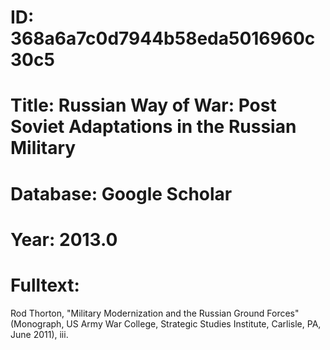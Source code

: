 # ID: 368a6a7c0d7944b58eda5016960c30c5
# Title: Russian Way of War: Post Soviet Adaptations in the Russian Military
# Database: Google Scholar
# Year: 2013.0
# Fulltext:
Rod Thorton, "Military Modernization and the Russian Ground Forces" (Monograph, US Army War College, Strategic Studies Institute, Carlisle, PA, June 2011), iii.